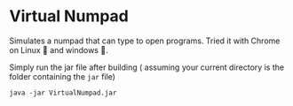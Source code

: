 # Virtual Numpad

Simulates a numpad that can type to open programs. Tried it with Chrome on Linux :penguin: and windows :poop:.

Simply run the jar file after building ( assuming your current directory is the folder containing the `jar` file)

```
java -jar VirtualNumpad.jar
```

